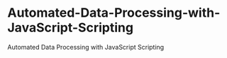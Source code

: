 # Automated-Data-Processing-with-JavaScript-Scripting
Automated Data Processing with JavaScript Scripting
